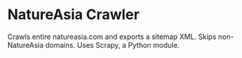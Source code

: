 # NatureAsia  Crawler

Crawls entire natureasia.com and exports a sitemap XML. Skips non-NatureAsia domains.
Uses Scrapy, a Python module.
